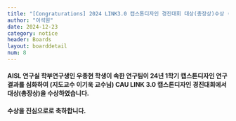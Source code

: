 ```yaml
---
title: "[Congraturations] 2024 LINK3.0 캡스톤디자인 경진대회 대상(총장상)수상 (우종현)"
author: "이석원"
date: 2024-12-23
category: notice
header: Boards
layout: boarddetail
num: 8
---
```


#### AISL 연구실 학부연구생인 우종현 학생이 속한 연구팀이 24년 1학기 캡스톤디자인 연구결과를 심화하여 (지도교수 이기욱 교수님) CAU LINK 3.0 캡스톤디자인 경진대회에서 대상(총장상)을 수상하였습니다. 
#### 수상을 진심으로로 축하합니다.
